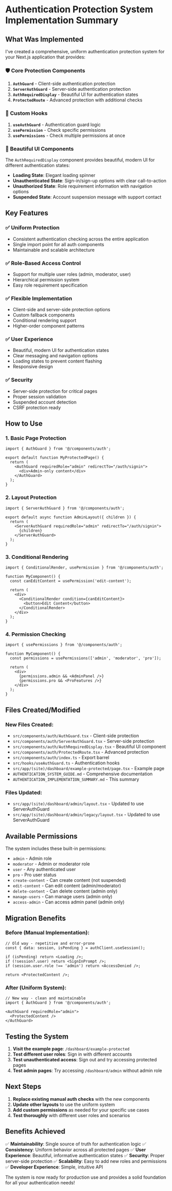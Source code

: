 # Authentication Protection System Implementation Summary

## What Was Implemented

I've created a comprehensive, uniform authentication protection system for your Next.js application that provides:

### 🛡️ **Core Protection Components**

1. **`AuthGuard`** - Client-side authentication protection
2. **`ServerAuthGuard`** - Server-side authentication protection  
3. **`AuthRequiredDisplay`** - Beautiful UI for authentication states
4. **`ProtectedRoute`** - Advanced protection with additional checks

### 🎣 **Custom Hooks**

1. **`useAuthGuard`** - Authentication guard logic
2. **`usePermission`** - Check specific permissions
3. **`usePermissions`** - Check multiple permissions at once

### 🎨 **Beautiful UI Components**

The `AuthRequiredDisplay` component provides beautiful, modern UI for different authentication states:

- **Loading State**: Elegant loading spinner
- **Unauthenticated State**: Sign-in/sign-up options with clear call-to-action
- **Unauthorized State**: Role requirement information with navigation options
- **Suspended State**: Account suspension message with support contact

## Key Features

### ✅ **Uniform Protection**
- Consistent authentication checking across the entire application
- Single import point for all auth components
- Maintainable and scalable architecture

### ✅ **Role-Based Access Control**
- Support for multiple user roles (admin, moderator, user)
- Hierarchical permission system
- Easy role requirement specification

### ✅ **Flexible Implementation**
- Client-side and server-side protection options
- Custom fallback components
- Conditional rendering support
- Higher-order component patterns

### ✅ **User Experience**
- Beautiful, modern UI for authentication states
- Clear messaging and navigation options
- Loading states to prevent content flashing
- Responsive design

### ✅ **Security**
- Server-side protection for critical pages
- Proper session validation
- Suspended account detection
- CSRF protection ready

## How to Use

### 1. **Basic Page Protection**

```tsx
import { AuthGuard } from '@/components/auth';

export default function MyProtectedPage() {
  return (
    <AuthGuard requiredRole="admin" redirectTo="/auth/signin">
      <div>Admin-only content</div>
    </AuthGuard>
  );
}
```

### 2. **Layout Protection**

```tsx
import { ServerAuthGuard } from '@/components/auth';

export default async function AdminLayout({ children }) {
  return (
    <ServerAuthGuard requiredRole="admin" redirectTo="/auth/signin">
      {children}
    </ServerAuthGuard>
  );
}
```

### 3. **Conditional Rendering**

```tsx
import { ConditionalRender, usePermission } from '@/components/auth';

function MyComponent() {
  const canEditContent = usePermission('edit-content');
  
  return (
    <div>
      <ConditionalRender condition={canEditContent}>
        <button>Edit Content</button>
      </ConditionalRender>
    </div>
  );
}
```

### 4. **Permission Checking**

```tsx
import { usePermissions } from '@/components/auth';

function MyComponent() {
  const permissions = usePermissions(['admin', 'moderator', 'pro']);
  
  return (
    <div>
      {permissions.admin && <AdminPanel />}
      {permissions.pro && <ProFeatures />}
    </div>
  );
}
```

## Files Created/Modified

### New Files Created:
- `src/components/auth/AuthGuard.tsx` - Client-side protection
- `src/components/auth/ServerAuthGuard.tsx` - Server-side protection
- `src/components/auth/AuthRequiredDisplay.tsx` - Beautiful UI component
- `src/components/auth/ProtectedRoute.tsx` - Advanced protection
- `src/components/auth/index.ts` - Export barrel
- `src/hooks/useAuthGuard.ts` - Authentication hooks
- `src/app/(site)/dashboard/example-protected/page.tsx` - Example page
- `AUTHENTICATION_SYSTEM_GUIDE.md` - Comprehensive documentation
- `AUTHENTICATION_IMPLEMENTATION_SUMMARY.md` - This summary

### Files Updated:
- `src/app/(site)/dashboard/admin/layout.tsx` - Updated to use ServerAuthGuard
- `src/app/(site)/dashboard/admin/legacy/layout.tsx` - Updated to use ServerAuthGuard

## Available Permissions

The system includes these built-in permissions:

- `admin` - Admin role
- `moderator` - Admin or moderator role  
- `user` - Any authenticated user
- `pro` - Pro user status
- `create-content` - Can create content (not suspended)
- `edit-content` - Can edit content (admin/moderator)
- `delete-content` - Can delete content (admin only)
- `manage-users` - Can manage users (admin only)
- `access-admin` - Can access admin panel (admin only)

## Migration Benefits

### Before (Manual Implementation):
```tsx
// Old way - repetitive and error-prone
const { data: session, isPending } = authClient.useSession();

if (isPending) return <Loading />;
if (!session?.user) return <SignInPrompt />;
if (session.user.role !== 'admin') return <AccessDenied />;

return <ProtectedContent />;
```

### After (Uniform System):
```tsx
// New way - clean and maintainable
import { AuthGuard } from '@/components/auth';

<AuthGuard requiredRole="admin">
  <ProtectedContent />
</AuthGuard>
```

## Testing the System

1. **Visit the example page**: `/dashboard/example-protected`
2. **Test different user roles**: Sign in with different accounts
3. **Test unauthenticated access**: Sign out and try accessing protected pages
4. **Test admin pages**: Try accessing `/dashboard/admin` without admin role

## Next Steps

1. **Replace existing manual auth checks** with the new components
2. **Update other layouts** to use the uniform system
3. **Add custom permissions** as needed for your specific use cases
4. **Test thoroughly** with different user roles and scenarios

## Benefits Achieved

✅ **Maintainability**: Single source of truth for authentication logic
✅ **Consistency**: Uniform behavior across all protected pages
✅ **User Experience**: Beautiful, informative authentication states
✅ **Security**: Proper server-side protection
✅ **Scalability**: Easy to add new roles and permissions
✅ **Developer Experience**: Simple, intuitive API

The system is now ready for production use and provides a solid foundation for all your authentication needs! 